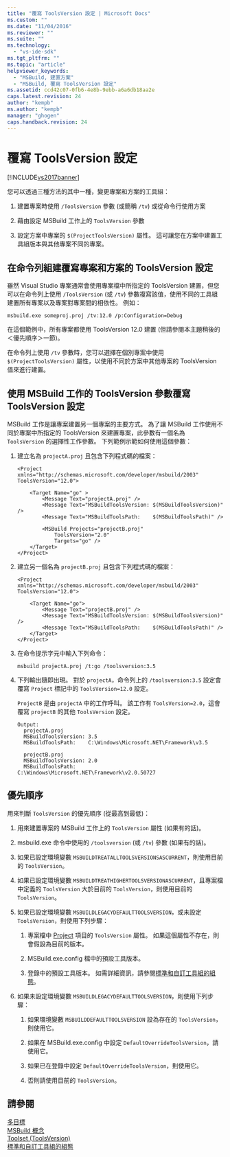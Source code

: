 ```yaml
---
title: "覆寫 ToolsVersion 設定 | Microsoft Docs"
ms.custom: ""
ms.date: "11/04/2016"
ms.reviewer: ""
ms.suite: ""
ms.technology: 
  - "vs-ide-sdk"
ms.tgt_pltfrm: ""
ms.topic: "article"
helpviewer_keywords: 
  - "MSBuild, 建置方案"
  - "MSBuild, 覆寫 ToolsVersion 設定"
ms.assetid: ccd42c07-0fb6-4e8b-9ebb-a6a6db18aa2e
caps.latest.revision: 24
author: "kempb"
ms.author: "kempb"
manager: "ghogen"
caps.handback.revision: 24
---
```

# 覆寫 ToolsVersion 設定
[!INCLUDE[vs2017banner](../code-quality/includes/vs2017banner.md)]

您可以透過三種方法的其中一種，變更專案和方案的工具組：  
  
1.  建置專案時使用 `/ToolsVersion` 參數 \(或簡稱 `/tv`\) 或從命令行使用方案  
  
2.  藉由設定 MSBuild 工作上的 `ToolsVersion` 參數  
  
3.  設定方案中專案的 `$(ProjectToolsVersion)` 屬性。  這可讓您在方案中建置工具組版本與其他專案不同的專案。  
  
## 在命令列組建覆寫專案和方案的 ToolsVersion 設定  
 雖然 Visual Studio 專案通常會使用專案檔中所指定的 ToolsVersion 建置，但您可以在命令列上使用 `/ToolsVersion`  \(或 `/tv`\) 參數複寫該值，使用不同的工具組建置所有專案以及專案對專案間的相依性。  例如：  
  
```  
msbuild.exe someproj.proj /tv:12.0 /p:Configuration=Debug  
```  
  
 在這個範例中，所有專案都使用 ToolsVersion 12.0 建置 \(但請參閱本主題稍後的＜優先順序＞一節\)。  
  
 在命令列上使用 `/tv` 參數時，您可以選擇在個別專案中使用 `$(ProjectToolsVersion)` 屬性，以使用不同於方案中其他專案的 ToolsVersion 值來進行建置。  
  
## 使用 MSBuild 工作的 ToolsVersion 參數覆寫 ToolsVersion 設定  
 MSBuild 工作是讓專案建置另一個專案的主要方式。  為了讓 MSBuild 工作使用不同於專案中所指定的 ToolsVersion 來建置專案，此參數有一個名為 `ToolsVersion` 的選擇性工作參數。  下列範例示範如何使用這個參數：  
  
1.  建立名為 `projectA.proj` 且包含下列程式碼的檔案：  
  
    ```  
    <Project xmlns="http://schemas.microsoft.com/developer/msbuild/2003"  
    ToolsVersion="12.0">  
  
        <Target Name="go" >   
            <Message Text="projectA.proj" />  
            <Message Text="MSBuildToolsVersion: $(MSBuildToolsVersion)" />  
            <Message Text="MSBuildToolsPath:    $(MSBuildToolsPath)" />  
  
            <MSBuild Projects="projectB.proj"  
                ToolsVersion="2.0"  
                Targets="go" />  
        </Target>  
    </Project>  
    ```  
  
2.  建立另一個名為 `projectB.proj` 且包含下列程式碼的檔案：  
  
    ```  
    <Project xmlns="http://schemas.microsoft.com/developer/msbuild/2003"  
    ToolsVersion="12.0">  
  
        <Target Name="go">  
            <Message Text="projectB.proj" />  
            <Message Text="MSBuildToolsVersion: $(MSBuildToolsVersion)" />  
            <Message Text="MSBuildToolsPath:    $(MSBuildToolsPath)" />  
        </Target>  
    </Project>  
    ```  
  
3.  在命令提示字元中輸入下列命令：  
  
    ```  
    msbuild projectA.proj /t:go /toolsversion:3.5  
    ```  
  
4.  下列輸出隨即出現。  對於 `projectA`，命令列上的 `/toolsversion:3.5` 設定會覆寫 `Project` 標記中的 `ToolsVersion=12.0` 設定。  
  
     `ProjectB` 是由 `projectA` 中的工作呼叫。  該工作有 `ToolsVersion=2.0`，這會覆寫 `projectB` 的其他 `ToolsVersion` 設定。  
  
    ```  
    Output:  
      projectA.proj  
      MSBuildToolsVersion: 3.5  
      MSBuildToolsPath:    C:\Windows\Microsoft.NET\Framework\v3.5  
  
      projectB.proj  
      MSBuildToolsVersion: 2.0  
      MSBuildToolsPath:    C:\Windows\Microsoft.NET\Framework\v2.0.50727  
    ```  
  
## 優先順序  
 用來判斷 `ToolsVersion` 的優先順序 \(從最高到最低\)：  
  
1.  用來建置專案的 MSBuild 工作上的 `ToolsVersion` 屬性 \(如果有的話\)。  
  
2.  msbuild.exe 命令中使用的 `/toolsversion` \(或 `/tv`\) 參數 \(如果有的話\)。  
  
3.  如果已設定環境變數 `MSBUILDTREATALLTOOLSVERSIONSASCURRENT`，則使用目前的 `ToolsVersion`。  
  
4.  如果已設定環境變數 `MSBUILDTREATHIGHERTOOLSVERSIONASCURRENT`，且專案檔中定義的 `ToolsVersion` 大於目前的 `ToolsVersion`，則使用目前的 `ToolsVersion`。  
  
5.  如果已設定環境變數 `MSBUILDLEGACYDEFAULTTOOLSVERSION`，或未設定 `ToolsVersion`，則使用下列步驟：  
  
    1.  專案檔中 [Project](../msbuild/project-element-msbuild.md) 項目的 `ToolsVersion` 屬性。  如果這個屬性不存在，則會假設為目前的版本。  
  
    2.  MSBuild.exe.config 檔中的預設工具版本。  
  
    3.  登錄中的預設工具版本。  如需詳細資訊，請參閱[標準和自訂工具組的組態](../msbuild/standard-and-custom-toolset-configurations.md)。  
  
6.  如果未設定環境變數 `MSBUILDLEGACYDEFAULTTOOLSVERSION`，則使用下列步驟：  
  
    1.  如果環境變數 `MSBUILDDEFAULTTOOLSVERSION` 設為存在的 `ToolsVersion`，則使用它。  
  
    2.  如果在 MSBuild.exe.config 中設定 `DefaultOverrideToolsVersion`，請使用它。  
  
    3.  如果已在登錄中設定 `DefaultOverrideToolsVersion`，則使用它。  
  
    4.  否則請使用目前的 `ToolsVersion`。  
  
## 請參閱  
 [多目標](../msbuild/msbuild-multitargeting-overview.md)   
 [MSBuild 概念](../msbuild/msbuild-concepts.md)   
 [Toolset \(ToolsVersion\)](../msbuild/msbuild-toolset-toolsversion.md)   
 [標準和自訂工具組的組態](../msbuild/standard-and-custom-toolset-configurations.md)
